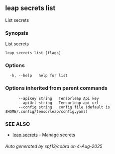 ## leap secrets list

List secrets

### Synopsis

List secrets

```
leap secrets list [flags]
```

### Options

```
  -h, --help   help for list
```

### Options inherited from parent commands

```
      --apiKey string   Tensorleap Api key
      --apiUrl string   Tensorleap api url
      --config string   config file (default is $HOME/.config/tensorleap/config.yaml)
```

### SEE ALSO

* [leap secrets](leap_secrets.md)	 - Manage secrets

###### Auto generated by spf13/cobra on 4-Aug-2025
